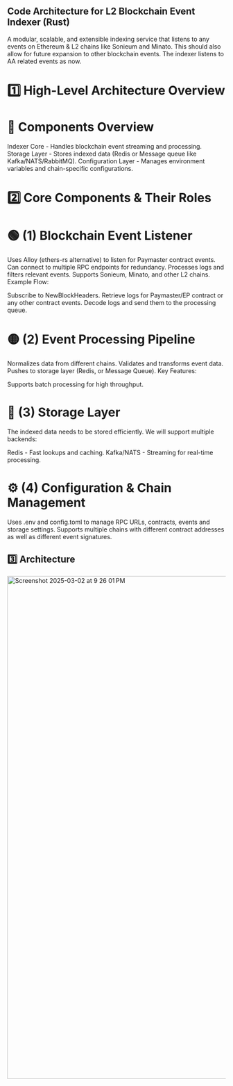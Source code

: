 ## Code Architecture for L2 Blockchain Event Indexer (Rust)
A modular, scalable, and extensible indexing service that listens to any events on Ethereum & L2 chains like Sonieum and Minato. This should also allow for future expansion to other blockchain events. The indexer listens to AA related events as now.

# 1️⃣ High-Level Architecture Overview
# 🔹 Components Overview
Indexer Core - Handles blockchain event streaming and processing.
Storage Layer - Stores indexed data (Redis or Message queue like Kafka/NATS/RabbitMQ).
Configuration Layer - Manages environment variables and chain-specific configurations.

# 2️⃣ Core Components & Their Roles
# 🟢 (1) Blockchain Event Listener
Uses Alloy (ethers-rs alternative) to listen for Paymaster contract events.
Can connect to multiple RPC endpoints for redundancy.
Processes logs and filters relevant events.
Supports Sonieum, Minato, and other L2 chains.
Example Flow:

Subscribe to NewBlockHeaders.
Retrieve logs for Paymaster/EP contract or any other contract  events.
Decode logs and send them to the processing queue.

# 🟡 (2) Event Processing Pipeline
Normalizes data from different chains.
Validates and transforms event data.
Pushes to storage layer (Redis, or Message Queue).
Key Features:

Supports batch processing for high throughput.


# 🔵 (3) Storage Layer
The indexed data needs to be stored efficiently. We will support multiple backends:

Redis - Fast lookups and caching.
Kafka/NATS - Streaming for real-time processing.


# ⚙️ (4) Configuration & Chain Management
Uses .env and config.toml to manage RPC URLs, contracts, events and storage settings.
Supports multiple chains with different contract addresses as well as different event signatures.

## :three: Architecture

<img width="1158" alt="Screenshot 2025-03-02 at 9 26 01 PM" src="https://github.com/user-attachments/assets/7dda1bd8-0639-4ebb-aabd-78184c1d12b6" />


